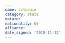 ```yaml
---
name: Lituanie
category: state
nature: 
nationality: UE
alliance: 
date_signed: '2018-11-12'
---
```

    